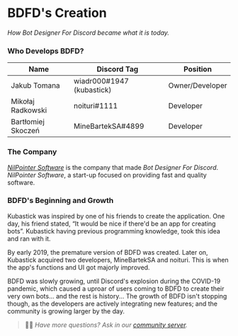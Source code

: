 # BDFD's Creation
*How Bot Designer For Discord became what it is today.*

### Who Develops BDFD?
| Name | Discord Tag | Position 
| ------------- | ------------- | -------------
Jakub Tomana | wiadr000#1947 (kubastick) | Owner/Developer
Mikołaj Radkowski  | noituri#1111 | Developer
Bartłomiej Skoczeń | MineBartekSA#4899 | Developer

### The Company
*[NilPointer Software](https://nilpointer.software/)* is the company that made *Bot Designer For Discord*. *NilPointer Software*, a start-up focused on providing fast and quality software.

### BDFD's Beginning and Growth
Kubastick was inspired by one of his friends to create the application. One day, his friend stated, “It would be nice if there'd be an app for creating bots”. Kubastick having previous programming knowledge, took this idea and ran with it.

By early 2019, the premature version of BDFD was created. Later on, Kubastick acquired two developers, MineBartekSA and noituri. This is when the app's functions and UI got majorly improved.

BDFD was slowly growing, until Discord's explosion during the COVID-19 pandemic, which caused a uproar of users coming to BDFD to create their very own bots... and the rest is history... The growth of BDFD isn't stopping though, as the developers are actively integrating new features; and the community is growing larger by the day.

> 🧙‍♂️ *Have more questions? Ask in our [community server](https://discord.gg/ujBmvKS).*
